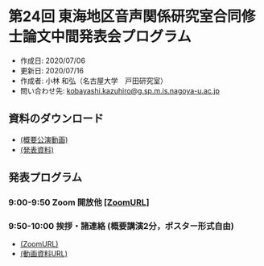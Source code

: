# 第24回 東海地区音声関係研究室合同修士論文中間発表会プログラム

- 作成日: 2020/07/06
- 更新日: 2020/07/16
- 作成者: 小林 和弘（名古屋大学　戸田研究室）
- 問い合わせ先: kobayashi.kazuhiro@g.sp.m.is.nagoya-u.ac.jp

## 資料のダウンロード
- [(概要公演動画)](https://drive.google.com/drive/folders/1oSoNnt3hMhFUqmR0PEk6cfb1bporukqE)
- [(発表資料)](https://drive.google.com/drive/folders/14pHIKj6GQ8s40-bB2qVVudgzoQ5nkHZo)

## 発表プログラム
### 9:00-9:50 Zoom 開放他 [[ZoomURL]](https://nagoya-u.ac.jp)
### 9:50-10:00 挨拶・諸連絡 (概要講演2分，ポスター形式自由)
- [(ZoomURL)](https://nagoya-u.ac.jp)
- [(動画資料URL)](https://drive.google.com/drive/folders/1oSoNnt3hMhFUqmR0PEk6cfb1bporukqE)

